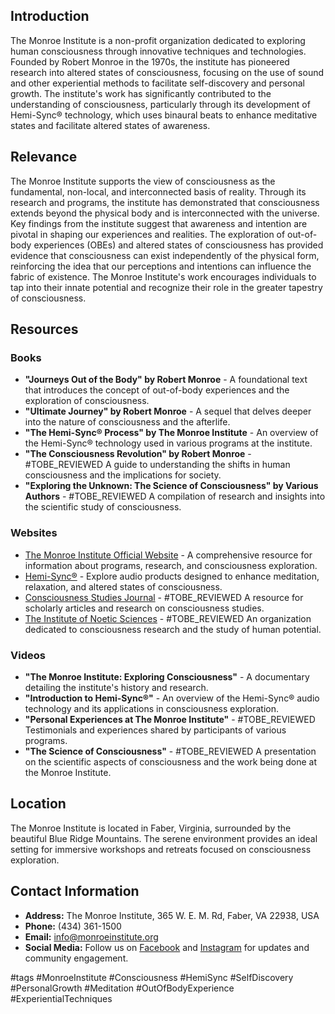 ## Introduction
The Monroe Institute is a non-profit organization dedicated to exploring human consciousness through innovative techniques and technologies. Founded by Robert Monroe in the 1970s, the institute has pioneered research into altered states of consciousness, focusing on the use of sound and other experiential methods to facilitate self-discovery and personal growth. The institute's work has significantly contributed to the understanding of consciousness, particularly through its development of Hemi-Sync® technology, which uses binaural beats to enhance meditative states and facilitate altered states of awareness.

## Relevance
The Monroe Institute supports the view of consciousness as the fundamental, non-local, and interconnected basis of reality. Through its research and programs, the institute has demonstrated that consciousness extends beyond the physical body and is interconnected with the universe. Key findings from the institute suggest that awareness and intention are pivotal in shaping our experiences and realities. The exploration of out-of-body experiences (OBEs) and altered states of consciousness has provided evidence that consciousness can exist independently of the physical form, reinforcing the idea that our perceptions and intentions can influence the fabric of existence. The Monroe Institute's work encourages individuals to tap into their innate potential and recognize their role in the greater tapestry of consciousness.

## Resources

### Books
- **"Journeys Out of the Body" by Robert Monroe** - A foundational text that introduces the concept of out-of-body experiences and the exploration of consciousness.
- **"Ultimate Journey" by Robert Monroe** - A sequel that delves deeper into the nature of consciousness and the afterlife.
- **"The Hemi-Sync® Process" by The Monroe Institute** - An overview of the Hemi-Sync® technology used in various programs at the institute.
- **"The Consciousness Revolution" by Robert Monroe** - #TOBE_REVIEWED A guide to understanding the shifts in human consciousness and the implications for society.
- **"Exploring the Unknown: The Science of Consciousness" by Various Authors** - #TOBE_REVIEWED A compilation of research and insights into the scientific study of consciousness.

### Websites
- [The Monroe Institute Official Website](https://www.monroeinstitute.org) - A comprehensive resource for information about programs, research, and consciousness exploration.
- [Hemi-Sync®](https://www.hemi-sync.com) - Explore audio products designed to enhance meditation, relaxation, and altered states of consciousness.
- [Consciousness Studies Journal](https://www.consciousnessstudies.com) - #TOBE_REVIEWED A resource for scholarly articles and research on consciousness studies.
- [The Institute of Noetic Sciences](https://noetic.org) - #TOBE_REVIEWED An organization dedicated to consciousness research and the study of human potential.

### Videos
- **"The Monroe Institute: Exploring Consciousness"** - A documentary detailing the institute's history and research.
- **"Introduction to Hemi-Sync®"** - An overview of the Hemi-Sync® audio technology and its applications in consciousness exploration.
- **"Personal Experiences at The Monroe Institute"** - #TOBE_REVIEWED Testimonials and experiences shared by participants of various programs.
- **"The Science of Consciousness"** - #TOBE_REVIEWED A presentation on the scientific aspects of consciousness and the work being done at the Monroe Institute.

## Location
The Monroe Institute is located in Faber, Virginia, surrounded by the beautiful Blue Ridge Mountains. The serene environment provides an ideal setting for immersive workshops and retreats focused on consciousness exploration.

## Contact Information
- **Address:** The Monroe Institute, 365 W. E. M. Rd, Faber, VA 22938, USA
- **Phone:** (434) 361-1500
- **Email:** info@monroeinstitute.org
- **Social Media:** Follow us on [Facebook](https://www.facebook.com/monroeinstitute) and [Instagram](https://www.instagram.com/monroeinstitute) for updates and community engagement.

#tags
#MonroeInstitute #Consciousness #HemiSync #SelfDiscovery #PersonalGrowth #Meditation #OutOfBodyExperience #ExperientialTechniques
